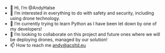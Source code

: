 - 👋 Hi, I’m @AndyHalse
- 👀 I’m interested in everything to do with safety and security, including using drone technology.
- 🌱 I’m currently trying to learn Python as I have been let down by one of my developers!
- 💞️ I’m looking to collaborate on this project and future ones where we will be deploying drones, managed by our solution!
- 📫 How to reach me andy@acsltd.eu

<!---
AndyHalse/AndyHalse is a ✨ special ✨ repository because its `README.md` (this file) appears on your GitHub profile.
You can click the Preview link to take a look at your changes.
--->
